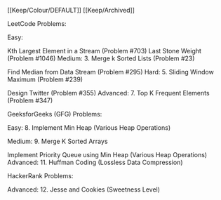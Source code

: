 [[Keep/Colour/DEFAULT]] [[Keep/Archived]] 

LeetCode Problems:

Easy:

Kth Largest Element in a Stream (Problem #703)
Last Stone Weight (Problem #1046)
Medium:
3. Merge k Sorted Lists (Problem #23)

Find Median from Data Stream (Problem #295)
Hard:
5. Sliding Window Maximum (Problem #239)

Design Twitter (Problem #355)
Advanced:
7. Top K Frequent Elements (Problem #347)

GeeksforGeeks (GFG) Problems:

Easy:
8. Implement Min Heap (Various Heap Operations)

Medium:
9. Merge K Sorted Arrays

Implement Priority Queue using Min Heap (Various Heap Operations)
Advanced:
11. Huffman Coding (Lossless Data Compression)

HackerRank Problems:

Advanced:
12. Jesse and Cookies (Sweetness Level)

